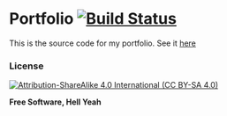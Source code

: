 # Portfolio [![Build Status](https://gerogerke.visualstudio.com/portfolio/_apis/build/status/portfolio-ci)](https://dev.azure.com/gerogerke/portfolio)

This is the source code for my portfolio. See it [here](https://gerogerke.de/)

### License

[![Attribution-ShareAlike 4.0 International (CC BY-SA 4.0)](https://mirrors.creativecommons.org/presskit/buttons/88x31/svg/by-sa.svg)](https://creativecommons.org/licenses/by-sa/4.0/)

**Free Software, Hell Yeah**